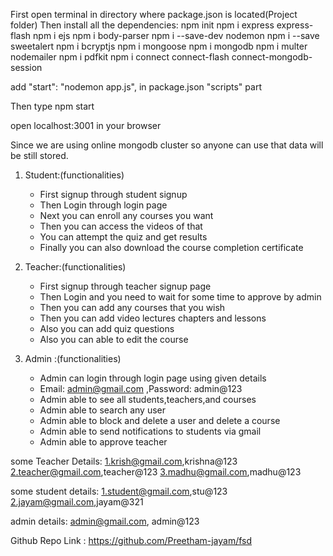
First open terminal in directory where package.json is located(Project folder)
Then install all the dependencies:
npm init 
npm i express express-flash
npm i ejs
npm i body-parser
npm i --save-dev nodemon
npm i --save sweetalert
npm i bcryptjs
npm i mongoose
npm i mongodb
npm i multer nodemailer 
npm i pdfkit
npm i connect connect-flash connect-mongodb-session



add "start": "nodemon app.js", in package.json "scripts" part



Then type npm start

open localhost:3001 in your browser

Since we are using online mongodb cluster so anyone can use that data will be still stored.

1. Student:(functionalities)
    - First signup through student signup
    - Then Login through login page
    - Next you can enroll any courses you want 
    - Then you can access the videos of that 
    - You can attempt the quiz and get results
    - Finally you can also download the course completion certificate
    
2. Teacher:(functionalities)
   - First signup through teacher signup page
   - Then Login and you need to wait for some time to approve by admin
   - Then you can add any courses that you wish
   - Then you can add video lectures chapters and lessons
   - Also you can add quiz questions
   - Also you can able to edit the course

3. Admin :(functionalities)
   - Admin can login through login page using given details
   - Email: admin@gmail.com ,Password: admin@123
   - Admin able to see all students,teachers,and courses
   - Admin able to search any user
   - Admin able to block and delete a user and delete a course
   - Admin able to send notifications to students via gmail
   - Admin able to approve teacher

some Teacher Details:
1.krish@gmail.com,krishna@123
2.teacher@gmail.com,teacher@123
3.madhu@gmail.com,madhu@123

some student details:
1.student@gmail.com,stu@123
2.jayam@gmail.com,jayam@321

admin details:
admin@gmail.com, admin@123


Github Repo Link : https://github.com/Preetham-jayam/fsd